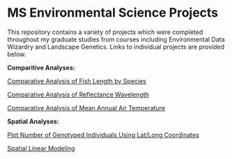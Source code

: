 # MS Environmental Science Projects

This repository contains a variety of projects which were completed throughout my graduate studies from courses including Environmental Data Wizardry and Landscape Genetics. Links to individual projects are provided below.

__Comparitive Analyses:__

[Comparative Analysis of Fish Length by Species](https://github.com/pattybrown/MS-Environmental-Science-Projects/blob/main/Comparative-Analysis-of-Fish-Species-Length.md)

[Comparative Analysis of Reflectance Wavelength](https://github.com/pattybrown/MS-Environmental-Science-Projects/blob/main/Comparitive-Analysis-of-Reflectance-Wavelengths.md)

[Comparative Analysis of Mean Annual Air Temperature](https://github.com/pattybrown/MS-Environmental-Science-Projects/blob/main/Comparative-Analysis-of-Mean-Annual-Air-Temperature.md)

__Spatial Analyses:__

[Plot Number of Genotyped Individuals Using Lat/Long Coordinates](https://github.com/pattybrown/MS-Environmental-Science-Projects/blob/main/Plot%20Number%20of%20Genotyped%20Individuals%20Using%20Lat%3ALong%20Coordinates.md)

[Spatial Linear Modeling](https://github.com/pattybrown/MS-Environmental-Science-Projects/blob/main/Spatial%20Linear%20Modeling.md)
